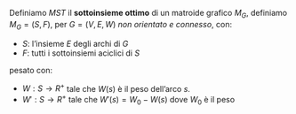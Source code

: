 Definiamo $MST$ il **sottoinsieme ottimo** di un matroide grafico $M_G$, definiamo $M_G = (S, F)$, per $G=(V,E,W)$ *non orientato e connesso*, con:
- $S$: l’insieme $E$ degli archi di $G$
- $F$: tutti i sottoinsiemi aciclici di $S$

pesato con:
- $W : S → R^+$ tale che $W(s)$ è il peso dell’arco $s$.
- $W' : S → R^+$ tale che $W'(s) = W_0 - W(s)$ dove $W_0$ è il peso